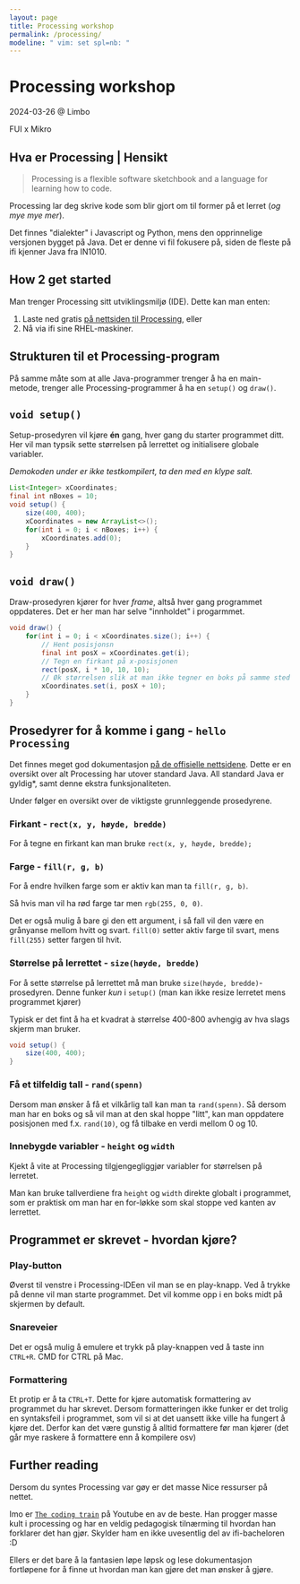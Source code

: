 ```yaml
---
layout: page
title: Processing workshop
permalink: /processing/
modeline: " vim: set spl=nb: "
---
```


# Processing workshop

2024-03-26 @ Limbo

FUI x Mikro

## Hva er Processing | Hensikt

> Processing is a flexible software sketchbook and a language for learning how to code.

Processing lar deg skrive kode som blir gjort om til former på et lerret (_og mye mye mer_).

Det finnes "dialekter" i Javascript og Python, mens den opprinnelige versjonen bygget på Java. Det er denne vi fil fokusere på, siden de fleste på ifi kjenner Java fra IN1010.

## How 2 get started

Man trenger Processing sitt utviklingsmiljø (IDE). Dette kan man enten:

1. Laste ned gratis [på nettsiden til Processing](https://processing.org/download), eller
1. Nå via ifi sine RHEL-maskiner.

## Strukturen til et Processing-program

På samme måte som at alle Java-programmer trenger å ha en main-metode, trenger alle Processing-programmer å ha en `setup()` og `draw()`.

## `void setup()`

Setup-prosedyren vil kjøre **én** gang, hver gang du starter programmet ditt.
Her vil man typsik sette størrelsen på lerrettet og initialisere globale variabler.

_Demokoden under er ikke testkompilert, ta den med en klype salt._

```java
List<Integer> xCoordinates;
final int nBoxes = 10;
void setup() {
    size(400, 400);
    xCoordinates = new ArrayList<>();
    for(int i = 0; i < nBoxes; i++) {
        xCoordinates.add(0);
    }
}
```

## `void draw()`

Draw-prosedyren kjører for hver _frame_, altså hver gang programmet oppdateres. Det er her man har selve "innholdet" i progarmmet.

```java
void draw() {
    for(int i = 0; i < xCoordinates.size(); i++) {
        // Hent posisjonsn
        final int posX = xCoordinates.get(i);
        // Tegn en firkant på x-posisjonen
        rect(posX, i * 10, 10, 10);
        // Øk størrelsen slik at man ikke tegner en boks på samme sted i hver frame
        xCoordinates.set(i, posX + 10);
    }
}
```

## Prosedyrer for å komme i gang - `hello Processing`

Det finnes meget god dokumentasjon [på de offisielle nettsidene](https://processing.org/reference). Dette er en oversikt over alt Processing har utover standard Java. All standard Java er gyldig\*, samt denne ekstra funksjonaliteten.

Under følger en oversikt over de viktigste grunnleggende prosedyrene.

### Firkant - `rect(x, y, høyde, bredde)`

For å tegne en firkant kan man bruke `rect(x, y, høyde, bredde);`

### Farge - `fill(r, g, b)`

For å endre hvilken farge som er aktiv kan man ta `fill(r, g, b)`.

Så hvis man vil ha rød farge tar men `rgb(255, 0, 0)`.

Det er også mulig å bare gi den ett argument, i så fall vil den være en grånyanse mellom hvitt og svart. `fill(0)` setter aktiv farge til svart, mens `fill(255)` setter fargen til hvit.

### Størrelse på lerrettet - `size(høyde, bredde)`

For å sette størrelse på lerrettet må man bruke `size(høyde, bredde)`-prosedyren. Denne funker _kun_ i `setup()` (man kan ikke resize lerretet mens programmet kjører)

Typisk er det fint å ha et kvadrat à størrelse 400-800 avhengig av hva slags skjerm man bruker.

```java
void setup() {
    size(400, 400);
}
```

### Få et tilfeldig tall - `rand(spenn)`

Dersom man ønsker å få et vilkårlig tall kan man ta `rand(spenn)`.
Så dersom man har en boks og så vil man at den skal hoppe "litt", kan man oppdatere posisjonen med f.x. `rand(10)`, og få tilbake en verdi mellom 0 og 10.

### Innebygde variabler - `height` og `width`

Kjekt å vite at Processing tilgjengegliggjør variabler for størrelsen på lerretet.

Man kan bruke tallverdiene fra `height` og `width` direkte globalt i programmet, som er praktisk om man har en for-løkke som skal stoppe ved kanten av lerrettet.

## Programmet er skrevet - hvordan kjøre?

### Play-button

Øverst til venstre i Processing-IDEen vil man se en play-knapp. Ved å trykke på denne vil man starte programmet. Det vil komme opp i en boks midt på skjermen by default.

### Snareveier

Det er også mulig å emulere et trykk på play-knappen ved å taste inn `CTRL+R`. CMD for CTRL på Mac.

### Formattering

Et protip er å ta `CTRL+T`. Dette for kjøre automatisk formattering av programmet du har skrevet.
Dersom formatteringen ikke funker er det trolig en syntaksfeil i programmet, som vil si at det uansett ikke ville ha fungert å kjøre det. Derfor kan det være gunstig å alltid formattere før man kjører (det går mye raskere å formattere enn å kompilere osv)

## Further reading

Dersom du syntes Processing var gøy er det masse Nice ressurser på nettet.

Imo er [`The coding train`](https://www.youtube.com/channel/UCvjgXvBlbQiydffZU7m1_aw) på Youtube en av de beste. Han progger masse kult i processing og har en veldig pedagogisk tilnærming til hvordan han forklarer det han gjør. Skylder ham en ikke uvesentlig del av ifi-bacheloren :D

Ellers er det bare å la fantasien løpe løpsk og lese dokumentasjon fortløpene for å finne ut hvordan man kan gjøre det man ønsker å gjøre.
